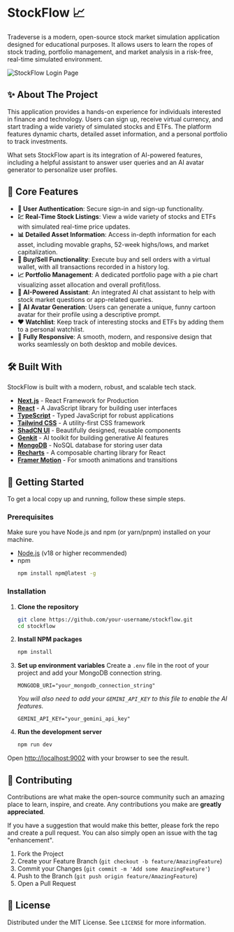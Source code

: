 # StockFlow 📈

Tradeverse is a modern, open-source stock market simulation application designed for educational purposes. It allows users to learn the ropes of stock trading, portfolio management, and market analysis in a risk-free, real-time simulated environment.

![StockFlow Login Page](https://i.ibb.co/GvMF3Yqz/an-image-displaying-a-stock-market-chart-with-rising-or-falling-trends-allowing-space-for-text-backg.jpg)

## ✨ About The Project

This application provides a hands-on experience for individuals interested in finance and technology. Users can sign up, receive virtual currency, and start trading a wide variety of simulated stocks and ETFs. The platform features dynamic charts, detailed asset information, and a personal portfolio to track investments.

What sets StockFlow apart is its integration of AI-powered features, including a helpful assistant to answer user queries and an AI avatar generator to personalize user profiles.

## 🚀 Core Features

-   **👤 User Authentication**: Secure sign-in and sign-up functionality.
-   **💹 Real-Time Stock Listings**: View a wide variety of stocks and ETFs with simulated real-time price updates.
-   **📊 Detailed Asset Information**: Access in-depth information for each asset, including movable graphs, 52-week highs/lows, and market capitalization.
-   **💸 Buy/Sell Functionality**: Execute buy and sell orders with a virtual wallet, with all transactions recorded in a history log.
-   **📈 Portfolio Management**: A dedicated portfolio page with a pie chart visualizing asset allocation and overall profit/loss.
-   **🤖 AI-Powered Assistant**: An integrated AI chat assistant to help with stock market questions or app-related queries.
-   **🎨 AI Avatar Generation**: Users can generate a unique, funny cartoon avatar for their profile using a descriptive prompt.
-   **❤️ Watchlist**: Keep track of interesting stocks and ETFs by adding them to a personal watchlist.
-   **📱 Fully Responsive**: A smooth, modern, and responsive design that works seamlessly on both desktop and mobile devices.

## 🛠️ Built With

StockFlow is built with a modern, robust, and scalable tech stack.

-   **[Next.js](https://nextjs.org/)** - React Framework for Production
-   **[React](https://reactjs.org/)** - A JavaScript library for building user interfaces
-   **[TypeScript](https://www.typescriptlang.org/)** - Typed JavaScript for robust applications
-   **[Tailwind CSS](https://tailwindcss.com/)** - A utility-first CSS framework
-   **[ShadCN UI](https://ui.shadcn.com/)** - Beautifully designed, reusable components
-   **[Genkit](https://firebase.google.com/docs/genkit)** - AI toolkit for building generative AI features
-   **[MongoDB](https://www.mongodb.com/)** - NoSQL database for storing user data
-   **[Recharts](https://recharts.org/)** - A composable charting library for React
-   **[Framer Motion](https://www.framer.com/motion/)** - For smooth animations and transitions

## 🏁 Getting Started

To get a local copy up and running, follow these simple steps.

### Prerequisites

Make sure you have Node.js and npm (or yarn/pnpm) installed on your machine.
-   [Node.js](https://nodejs.org/en/download/) (v18 or higher recommended)
-   npm
    ```sh
    npm install npm@latest -g
    ```

### Installation

1.  **Clone the repository**
    ```sh
    git clone https://github.com/your-username/stockflow.git
    cd stockflow
    ```

2.  **Install NPM packages**
    ```sh
    npm install
    ```

3.  **Set up environment variables**
    Create a `.env` file in the root of your project and add your MongoDB connection string.
    ```env
    MONGODB_URI="your_mongodb_connection_string"
    ```
    *You will also need to add your `GEMINI_API_KEY` to this file to enable the AI features.*
    ```env
    GEMINI_API_KEY="your_gemini_api_key"
    ```

4.  **Run the development server**
    ```sh
    npm run dev
    ```

Open [http://localhost:9002](http://localhost:9002) with your browser to see the result.

## 🤝 Contributing

Contributions are what make the open-source community such an amazing place to learn, inspire, and create. Any contributions you make are **greatly appreciated**.

If you have a suggestion that would make this better, please fork the repo and create a pull request. You can also simply open an issue with the tag "enhancement".

1.  Fork the Project
2.  Create your Feature Branch (`git checkout -b feature/AmazingFeature`)
3.  Commit your Changes (`git commit -m 'Add some AmazingFeature'`)
4.  Push to the Branch (`git push origin feature/AmazingFeature`)
5.  Open a Pull Request

## 📄 License

Distributed under the MIT License. See `LICENSE` for more information.
